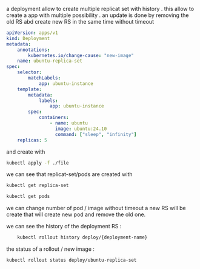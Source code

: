 a deployment allow to create multiple replicat set with history .
this allow to create a app with multiple possibility . an update is done by removing the old RS abd create new RS in the same time without timeout

```yml
apiVersion: apps/v1
kind: Deployment
metadata:
    annotations:
        kubernetes.io/change-cause: "new-image"
    name: ubuntu-replica-set
spec:
    selector:
        matchLabels:
            app: ubuntu-instance
    template:
        metadata:
            labels:
                app: ubuntu-instance
        spec:
            containers:
                - name: ubuntu
                  image: ubuntu:24.10
                  command: ["sleep", "infinity"]
    replicas: 5
```

and create with

```bash
kubectl apply -f ./file
```

we can see that replicat-set/pods are created with

```bash
kubectl get replica-set
```

```bash
kubectl get pods
```

we can change number of pod / image without timeout a new RS will be create that will create new pod and remove the old one.

we can see the history of the deployment RS :

```bash
    kubectl rollout history deploy/{deployment-name}
```

the status of a rollout / new image :

```bash
kubectl rollout status deploy/ubuntu-replica-set
```
